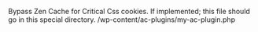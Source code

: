 Bypass Zen Cache for Critical Css cookies. If implemented; this file should go in this special directory.
/wp-content/ac-plugins/my-ac-plugin.php

